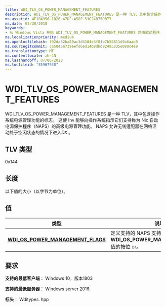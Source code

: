 ```yaml
---
title: WDI_TLV_OS_POWER_MANAGEMENT_FEATURES
description: WDI_TLV_OS_POWER_MANAGEMENT_FEATURES 是一种 TLV，其中包含操作系统电源管理功能的标志。
ms.assetid: 4F104956-1B26-47DF-A58F-53C24B75DB77
ms.date: 03/30/2018
keywords:
- 从 Windows Vista 开始 WDI_TLV_OS_POWER_MANAGEMENT_FEATURES 网络驱动程序
ms.localizationpriority: medium
ms.openlocfilehash: f92da82ba80ac3d4104e3f01b7b56811d9a6aad8
ms.sourcegitcommit: ca5045a739eefd6ed14b9dbd9249b335e090c4e9
ms.translationtype: MT
ms.contentlocale: zh-CN
ms.lasthandoff: 07/06/2020
ms.locfileid: "85967938"
---
```

# <a name="wdi_tlv_os_power_management_features"></a>WDI_TLV_OS_POWER_MANAGEMENT_FEATURES

WDI_TLV_OS_POWER_MANAGEMENT_FEATURES 是一种 TLV，其中包含操作系统电源管理功能的标志。 这使 Ihv 能够向操作系统指示它们支持称为 Nic 自动电源保护程序（NAPS）的高级电源管理功能。 NAPS 允许无线适配器在网络活动处于空闲状态的情况下进入*DX* 。

## <a name="tlv-type"></a>TLV 类型

0x144

## <a name="length"></a>长度


以下值的大小（以字节为单位）。

## <a name="values"></a>值

| 类型 | 说明 |
| --- | --- |
| [**WDI_OS_POWER_MANAGEMENT_FLAGS**](https://docs.microsoft.com/windows-hardware/drivers/ddi/wditypes/ne-wditypes-_wdi_os_power_management_flags) | 定义支持的 NAPS 支持方案的**WDI_OS_POWER_MANAGEMENT_FLAGS**值的按位 or。 |
 

## <a name="requirements"></a>要求

**支持的最低客户端**： Windows 10，版本1803

**支持的最低服务器**： Windows server 2016

**标头**： Wditypes. hpp

